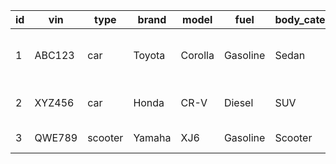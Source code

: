 | id | vin | type  | brand  | model   | fuel     | body_category | transmission | year | kilometres | color | is_available | price | discount | image      | condition | description       | position | note                    |
|----|-----|-------|--------|---------|----------|---------------|--------------|------|------------|-------|--------------|-------|----------|------------|-----------|-------------------|----------|-------------------------|
| 1  | ABC123 | car | Toyota | Corolla | Gasoline | Sedan         | Automatic    | 2019 | 50000      | Red   | true         | 15000 | 500      | corolla.jpg | Used      | A reliable sedan | Front    | Some notes about this car |
| 2  | XYZ456 | car | Honda  | CR-V    | Diesel   | SUV           | Manual       | 2018 | 70000      | Blue  | true         | 20000 | 1000     | crv.jpg     | Used      | A spacious SUV   | Rear     | Additional notes here     |
| 3  | QWE789 | scooter | Yamaha | XJ6     | Gasoline | Scooter       | Automatic    | 2020 | 1000       | Black | true         | 5000  | 0        | xj6.jpg     | New       | A stylish scooter | -        | -                        |
